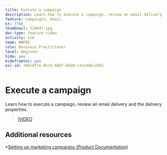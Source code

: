 ```yaml
---
title: Execute a campaign
description: Learn how to execute a campaign, review an email delivery and the delivery properties.
feature: Campaigns, Email
kt: 7786
thumbnail: 329647.jpg
doc-type: feature video
activity: use
team: WWFRE
role: Business Practitioner
level: Beginner
hide: yes
hidefromtoc: yes
exl-id: 39dcdffe-9e7e-44bf-b820-c32a4b6c1962
---
```

# Execute a campaign

Learn how to execute a campaign, review an email delivery and the delivery properties.

>[!VIDEO](https://video.tv.adobe.com/v/329647?quality=12)

## Additional resources

*[Setting up marketing campaigns (Product Documentation)](https://experienceleague.adobe.com/docs/campaign-classic/using/orchestrating-campaigns/orchestrate-campaigns/setting-up-marketing-campaigns.html)
